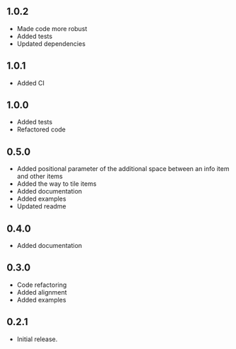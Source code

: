 ## 1.0.2

* Made code more robust
* Added tests
* Updated dependencies

## 1.0.1

* Added CI

## 1.0.0

* Added tests
* Refactored code

## 0.5.0

* Added positional parameter of the additional space between an info item and other items
* Added the way to tile items
* Added documentation
* Added examples
* Updated readme

## 0.4.0

* Added documentation

## 0.3.0

* Code refactoring
* Added alignment
* Added examples

## 0.2.1

* Initial release.
